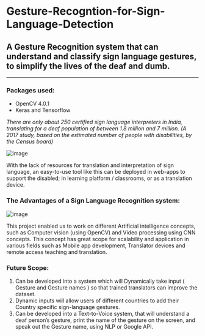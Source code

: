 # Gesture-Recogntion-for-Sign-Language-Detection
## A Gesture Recognition system that can understand and classify sign language gestures, to simplify the lives of the deaf and dumb.
-----
### Packages used:
- OpenCV 4.0.1
- Keras and Tensorflow

*There are only about 250 certified sign language interpreters in India, translating for a deaf population of between 1.8 million and 7 million. (A 2017 study, based on the estimated number of people with disabilities, by the Census board)*

![image](https://user-images.githubusercontent.com/34964937/61511828-9e658800-aa15-11e9-9e37-5d8b2c60c6ad.png)

With the lack of resources for translation and interpretation of sign language, an easy-to-use tool like this can be deployed in web-apps to support the disabled; in learning platform / classrooms, or as a translation device. 

### The Advantages of a Sign Language Recognition system:

![image](https://user-images.githubusercontent.com/34964937/61511981-22b80b00-aa16-11e9-8836-adf6993ca3bb.png)

This project enabled us to work on different Artificial intelligence concepts, such as Computer vision (using OpenCV) and Video processing using CNN concepts. This concept has great scope for scalability and application in various fields such as Mobile app development, Translator devices and remote access teaching and translation. 

### Future Scope:
1.	Can be developed into a system which will Dynamically take input ( Gesture and Gesture names ) so that trained translators can improve the dataset. 
2.	Dynamic inputs will allow users of different countries to add their Country specific sign-language gestures. 
3.	Can be developed into  a Text-to-Voice system, that will understand a deaf person’s gesture, print the name of the gesture on the screen, and speak out the Gesture name, using NLP or Google API. 



